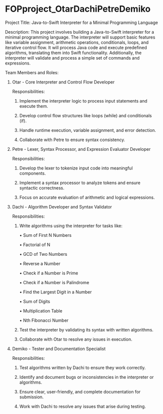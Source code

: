 # FOPproject_OtarDachiPetreDemiko

Project Title: Java-to-Swift Interpreter for a Minimal Programming Language 

Description: 
This project involves building a Java-to-Swift interpreter for a minimal programming language. The interpreter will support basic features like variable assignment, arithmetic operations, conditionals, loops, and iterative control flow. It will process Java code and execute predefined algorithms, translating them into Swift functionality. Additionally, the interpreter will validate and process a simple set of commands and expressions. 

Team Members and Roles: 

1) Otar - Core Interpreter and Control Flow Developer 

   Responsibilities: 

     1. Implement the interpreter logic to process input statements and execute them. 

     2. Develop control flow structures like loops (while) and conditionals (if). 

     3. Handle runtime execution, variable assignment, and error detection. 

     4. Collaborate with Petre to ensure syntax consistency. 

2) Petre - Lexer, Syntax Processor, and Expression Evaluator Developer 

   Responsibilities: 

      1. Develop the lexer to tokenize input code into meaningful components. 

      2. Implement a syntax processor to analyze tokens and ensure syntactic correctness. 

      3. Focus on accurate evaluation of arithmetic and logical expressions. 

3) Dachi - Algorithm Developer and Syntax Validator 

   Responsibilities: 

      1. Write algorithms using the interpreter for tasks like: 

         • Sum of First N Numbers 

         • Factorial of N 

         • GCD of Two Numbers 

         • Reverse a Number 

         • Check if a Number is Prime 

         • Check if a Number is Palindrome 

         • Find the Largest Digit in a Number 

         • Sum of Digits 

         • Multiplication Table 

         • Nth Fibonacci Number 

      2. Test the interpreter by validating its syntax with written algorithms. 

      3. Collaborate with Otar to resolve any issues in execution. 

4) Demiko - Tester and Documentation Specialist 

   Responsibilities: 

      1. Test algorithms written by Dachi to ensure they work correctly.  

      2. Identify and document bugs or inconsistencies in the interpreter or algorithms. 

      3. Ensure clear, user-friendly, and complete documentation for submission. 

      4. Work with Dachi to resolve any issues that arise during testing. 
